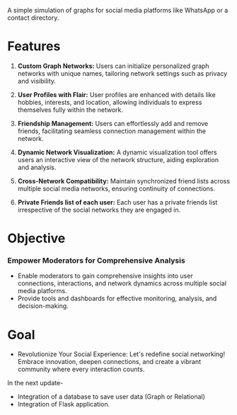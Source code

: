 A simple simulation of graphs for social media platforms like WhatsApp or a contact directory.

# Features
1. **Custom Graph Networks:**
Users can initialize personalized graph networks with unique names, tailoring network settings such as privacy and visibility.

2. **User Profiles with Flair:**
User profiles are enhanced with details like hobbies, interests, and location, allowing individuals to express themselves fully within the network.

3. **Friendship Management:**
Users can effortlessly add and remove friends, facilitating seamless connection management within the network.

4. **Dynamic Network Visualization:**
A dynamic visualization tool offers users an interactive view of the network structure, aiding exploration and analysis.

5. **Cross-Network Compatibility:**
Maintain synchronized friend lists across multiple social media networks, ensuring continuity of connections.

6. **Private Friends list of each user:**
Each user has a private friends list irrespective of the social networks they are engaged in.


# Objective
### Empower Moderators for Comprehensive Analysis
* Enable moderators to gain comprehensive insights into user connections, interactions, and network dynamics across multiple social media platforms. 
* Provide tools and dashboards for effective monitoring, analysis, and decision-making.

# Goal
* Revolutionize Your Social Experience:
Let's redefine social networking! Embrace innovation, deepen connections, and create a vibrant community where every interaction counts.

In the next update-
* Integration of a database to save user data (Graph or Relational)
* Integration of Flask application.
